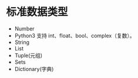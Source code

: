 标准数据类型
===
* Number
* Python3 支持 int、float、bool、complex（复数）。
* String
* List
* Tuple(元组)
* Sets
* Dictionary(字典)